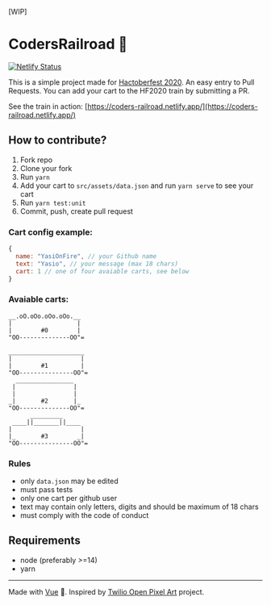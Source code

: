 [WIP]
# CodersRailroad 🚂 
[![Netlify Status](https://api.netlify.com/api/v1/badges/ce52d7e4-bfb2-497c-a46c-096a68712f34/deploy-status)](https://app.netlify.com/sites/coders-railroad/deploys)

This is a simple project made for [Hactoberfest 2020](https://hacktoberfest.digitalocean.com/). An easy entry to Pull Requests. You can add your cart to the HF2020 train by submitting a PR.

See the train in action: [https://coders-railroad.netlify.app/](https://coders-railroad.netlify.app/)

## How to contribute?

1. Fork repo
2. Clone your fork
3. Run `yarn`
4. Add your cart to `src/assets/data.json` and run `yarn serve` to see your cart
5. Run `yarn test:unit`
6. Commit, push, create pull request

### Cart config example:

```javascript
{
  name: "YasiOnFire", // your Github name
  text: "Yasio", // your message (max 18 chars)
  cart: 1 // one of four avaiable carts, see below
}
```

### Avaiable carts:
```
__.oO.oOo.oOo.oOo.__ 
|                  | 
|        #0        | 
"OO--------------OO"=
                      
_____________________ 
|                   | 
|        #1         | 
"OO---------------OO"=
  ________________
 |                |  
 |                |  
_|       #2       |_ 
"OO--------------OO"=
      _________
 ____||_______||____
|                   |
|_       #3        _|
"OO---------------OO"=
```

### Rules

* only `data.json` may be edited
* must pass tests
* only one cart per github user 
* text may contain only letters, digits and should be maximum of 18 chars
* must comply with the code of conduct

## Requirements
* node (preferably >=14)
* yarn

---

Made with [Vue](https://github.com/vuejs/vue) 💚.
Inspired by [Twilio Open Pixel Art](https://open-pixel-art.com/) project.

